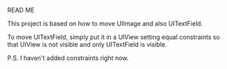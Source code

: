 READ ME

This project is based on how to move UIImage and also UITextField.

To move UITextField, simply put it in a UIView setting equal constraints so that UIView is not visible and only UITextField is visible.

P.S. I haven't added constraints right now. 
